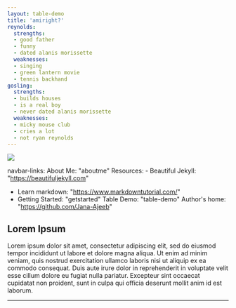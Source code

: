```yaml
---
layout: table-demo
title: 'amiright?'
reynolds:
  strengths:
  - good father
  - funny
  - dated alanis morissette
  weaknesses: 
  - singing
  - green lantern movie
  - tennis backhand 
gosling:
  strengths: 
  - builds houses
  - is a real boy
  - never dated alanis morissette
  weaknesses: 
  - micky mouse club
  - cries a lot
  - not ryan reynolds
---
```



 <div class="heroImg"  markdown="1">

![](img/ryan-v-ryan.jpg)  

</div>

navbar-links:
About Me: "aboutme"
﻿Resources: 
  ﻿- Beautiful Jekyll: "https://beautifuljekyll.com" 
  - Learn markdown: "https://www.markdowntutorial.com/"
  - Getting Started: "getstarted"
﻿Table Demo: "table-demo" 
Author's home: "https://github.com/Jana-Ajeeb"

## Lorem Ipsum

Lorem ipsum dolor sit amet, consectetur adipiscing elit, sed do eiusmod tempor incididunt ut labore et dolore magna aliqua. Ut enim ad minim veniam, quis nostrud exercitation ullamco laboris nisi ut aliquip ex ea commodo consequat. Duis aute irure dolor in reprehenderit in voluptate velit esse cillum dolore eu fugiat nulla pariatur. Excepteur sint occaecat cupidatat non proident, sunt in culpa qui officia deserunt mollit anim id est laborum.


<hr>
